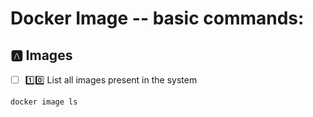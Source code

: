 # Docker Image -- basic commands:


## :a: Images

- [ ] :one::zero: List all images present in the system

```
docker image ls
```

